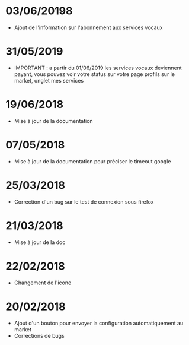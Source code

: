 # 03/06/20198

- Ajout de l'information sur l'abonnement aux services vocaux

# 31/05/2019

- IMPORTANT : a partir du 01/06/2019 les services vocaux deviennent payant, vous pouvez voir votre status sur votre page profils sur le market, onglet mes services

# 19/06/2018

- Mise à jour de la documentation

# 07/05/2018

- Mise à jour de la documentation pour préciser le timeout google

# 25/03/2018

- Correction d'un bug sur le test de connexion sous firefox

# 21/03/2018

- Mise à jour de la doc

# 22/02/2018

- Changement de l'icone

# 20/02/2018

- Ajout d'un bouton pour envoyer la configuration automatiquement au market
- Corrections de bugs
